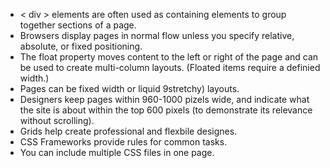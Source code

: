 * < div > elements are often used as containing elements to group together sections of a page. 
* Browsers display pages in normal flow unless you specify relative, absolute, or fixed positioning. 
* The float property moves content to the left or right of the page and can be used to create multi-column layouts. (Floated items require a definied width.)
* Pages can be fixed width or liquid 9stretchy) layouts. 
* Designers keep pages within 960-1000 pizels wide, and indicate what the site is about within the top 600 pixels (to demonstrate its relevance without scrolling). 
* Grids help create professional and flexbile designes. 
* CSS Frameworks provide rules for common tasks.
* You can include multiple CSS files in one page. 

